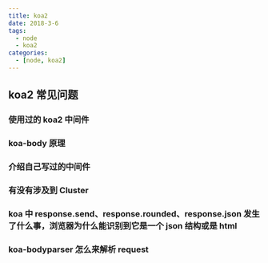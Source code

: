 ```yaml
---
title: koa2
date: 2018-3-6
tags:
  - node
  - koa2
categories:
  - [node, koa2]
---
```


## koa2 常见问题

### 使用过的 koa2 中间件

### koa-body 原理

### 介绍自己写过的中间件

### 有没有涉及到 Cluster

### koa 中 response.send、response.rounded、response.json 发生了什么事，浏览器为什么能识别到它是一个 json 结构或是 html

### koa-bodyparser 怎么来解析 request
